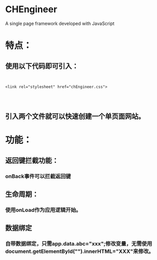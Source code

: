 # CHEngineer
A single page framework developed with JavaScript
# 特点：
## 使用以下代码即可引入：
<pre><code>

&lt;link rel="stylesheet" href="chEngineer.css"&gt;
<script src="chEngineer.js"></script><!--导入CH引擎（重要！！！）-->

</pre></code>

## 引入两个文件就可以快速创建一个单页面网站。

# 功能：
## 返回键拦截功能：
### onBack事件可以拦截返回键

## 生命周期：
### 使用onLoad作为应用逻辑开始。

## 数据绑定
### 自带数据绑定，只需app.data.abc="xxx";修改变量，无需使用document.getElementById("").innerHTML="XXX"来修改。






